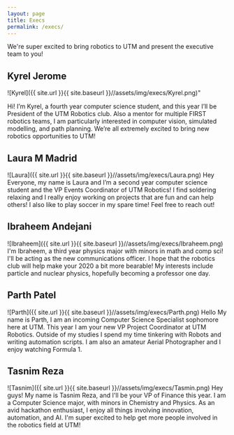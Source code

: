 ```yaml
---
layout: page
title: Execs
permalink: /execs/
---
```

  We're super excited to bring robotics to UTM and present the executive team to you!
  ## Kyrel Jerome
  ![Kyrel]({{ site.url }}{{ site.baseurl }}//assets/img/execs/Kyrel.png)"
  <p> Hi! I’m Kyrel, a fourth year computer science student, and this year I’ll be President of the UTM Robotics club. Also a mentor for multiple FIRST robotics teams, I am particularly interested in computer vision, simulated modelling, and path planning. We’re all extremely excited to bring new robotics opportunities to UTM!
  
  ## Laura M Madrid
  ![Laura]({{ site.url }}{{ site.baseurl }}//assets/img/execs/Laura.png)
  Hey Everyone, my name is Laura and I’m a second year computer science student and the VP Events Coordinator of UTM Robotics! I find soldering relaxing and I really enjoy working on projects that are fun and can help others! I also like to play soccer in my spare time! Feel free to reach out!

  ## Ibraheem Andejani
  ![Ibraheem]({{ site.url }}{{ site.baseurl }}//assets/img/execs/Ibraheem.png)
   I'm Ibraheem, a third year physics major with minors in math and comp sci! I'll be acting as the new communications officer. I hope that the robotics club will help make your 2020 a bit more bearable! My interests include particle and nuclear physics, hopefully becoming a professor one day.

   ## Parth Patel
   ![Parth]({{ site.url }}{{ site.baseurl }}//assets/img/execs/Parth.png)
   Hello My name is Parth, I am an incoming Computer Science Specialist sophomore here at UTM. This year I am your new VP Project Coordinator at UTM Robotics. Outside of my studies I spend my time tinkering with Robots and writing automation scripts. I am also an amateur Aerial Photographer and I enjoy watching Formula 1.

   ## Tasnim Reza
   ![Tasnim]({{ site.url }}{{ site.baseurl }}//assets/img/execs/Tasmin.png)
   Hey guys! My name is Tasnim Reza, and I'll be your VP of Finance this year. I am a Computer Science major, with minors in Chemistry and Physics. As an avid hackathon enthusiast, I enjoy all things involving innovation, automation, and AI. I'm super excited to help get more people involved in the robotics field at UTM!
